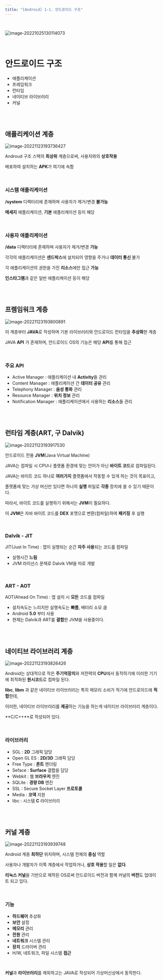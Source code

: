 ```yaml
---
title: "[Android] 1-1. 안드로이드 구조"
---
```


<br>

![image-20221025130114073](https://raw.githubusercontent.com/EONION-TH3DB/image_repo/main/img2/image-20221025130114073.png)

<br>

# 안드로이드 구조

- 애플리케이션
- 프레임워크
- 런타임
- 네이티브 라이브러리
- 커널

<br><br>

## 애플리케이션 계층

![image-20221123193736427](https://raw.githubusercontent.com/EONION-TH3DB/image_repo/main/img2/image-20221123193736427.png)

Androud 구조 스택의 **최상위** 계층으로써, 사용자와의 **상호작용**

배포하여 설치하는 **APK**가 여기에 속함

<br>

### 시스템 애플리케이션

**/system** 디렉터리에 존재하며 사용자가 제거/변경 **불가능**

**메세지** 애플리케이션, **기본** 애플리케이션 등이 해당

<br>

### 사용자 애플리케이션

**/data** 디렉터리에 존재하며 사용자가 제거/변경 **가능**

각각의 애플리케이션은 **샌드박스**에 설치되어 영향을 주거나 **데이터 통신** 불가

각 애플리케이션의 권한을 가진 **리소스**에만 접근 **가능**

**인스타그램**과 같은 일반 애플리케이션 등이 해당

<br><br>

## 프렘임워크 계층

![image-20221123193800891](https://raw.githubusercontent.com/EONION-TH3DB/image_repo/main/img2/image-20221123193800891.png)

이 계층부터 **JAVA**로 작성하며 기본 라이브러리와 안드로이드 런타임을 **추상화**한 계층

JAVA **API** 가 존재하며, 안드로이드 OS의 기능은 해당 **API**를 통해 접근

<br>

### 주요 API

- Active Manager : 애플리케이션 내 **Activity**들 관리
- Content Manager : 애플리케이션 간 **데이터 공유** 관리
- Telephony Manager : **음성 통화** 관리
- Resource Manager : **위치 정보** 관리
- Notification Manager : 애플리케이션에서 사용하는 **리소스**들 관리

<br><br>

## 런타임 계층(ART, 구 Dalvik)

![image-20221123193917530](https://raw.githubusercontent.com/EONION-TH3DB/image_repo/main/img2/image-20221123193917530.png)

안드로이드 전용 **JVM**(Java Virtual Machine)

JAVA는 컴파일 시 CPU나 플랫폼 환경에 맞는 언어가 아닌 **바이트 코드**로 컴파일된다.

JAVA는 바이트 코드 하나로 **여러가지** 플랫폼에서 작동할 수 있게 하는 것이 목표이고,

플랫폼에 맞는 가상 머신만 있다면 하나의 **실행** 파일로 **각종** 장치에 쓸 수 있기 때문이다.

따라서, 바이트 코드를 실행하기 위해서는 **JVM**이 필요하다.

이 **JVM**은 자바 바이트 코드를 **DEX** 포맷으로 변환(컴파일)하여 **패키징** 후 실행

<br>

### Dalvik - JIT

JIT(Just In Time) : 앱이 실행되는 순간 **자주 사용**되는 코드를 컴파일

- 실행시간 **느림**
- JVM 라이선스 문제로 Dalvik VM을 따로 개발

<br>

### ART - AOT

AOT(Ahead On Time) : 앱 설치 시 **모든** 코드를 컴파일

- 설치속도는 느리지만 실행속도는 **빠름**, 배터리 소모 큼
- Android **5.0** 부터 사용
- 현재는 Dalvik과 ART를 **결합**한 JVM을 사용중이다.

<br><br>

## 네이티브 라이브러리 계층

![image-20221123193826426](https://raw.githubusercontent.com/EONION-TH3DB/image_repo/main/img2/image-20221123193826426.png)

Android는 상대적으로 작은 **주기억장치**와 저전력의 **CPU**에서 동작하기에 이러한 기기에 최적화된 **원시코드**로 컴파일 된다.

**libc**, **libm** 과 같은 네이티브 라이브러리는 특히 메모리 소비가 적기에 안드로이드에 **적합**한데,

이러한, 네이티브 라이브러리를 **제공**하는 기능을 하는게 네이티브 라이브러리 계층이다.

**C/C++**로 작성되어 있다.

<br>

### 라이브러리

- SGL : **2D** 그래픽 담당
- Open GL ES : **2D/3D** 그래픽 담당
- Free Type : **폰트** 렌더링
- Seface : **Surface** 결합을 담당
- Webkit : 웹 **브라우저** 엔진
- SQLite : **경량 DB** 엔진
- SSL : Secure Socket Layer **프로토콜**
- Media : **코덱** 지원
- libc : 시스템 **C** 라이브러리

<br><br>

## 커널 계층

![image-20221123193939748](https://raw.githubusercontent.com/EONION-TH3DB/image_repo/main/img2/image-20221123193939748.png)

Android 계층 **최하단** 위치하며, 시스템 전체의 **중심** 역할

사용자나 개발자가 이쪽 계층에서 작업하거나, **상호 작용**할 일은 **없다**.

**리눅스 커널**을 기반으로 제작된 OS로써 안드로이드 버전과 함께 커널의 **버전**도 업데이트 되고 있다.

<br>

### 기능

- **하드웨어** 추상화
- **보안** 설정
- **메모리** 관리
- **전원** 관리
- **네트워크** 시스템 관리
- **장치** 드라이버 관리
- H/W, 네트워크, 파일 시스템 **접근**

<br>

**커널**과 **라이브러리**를 제외하고는 JAVA로 작성되어 가상머신상에서 동작한다.